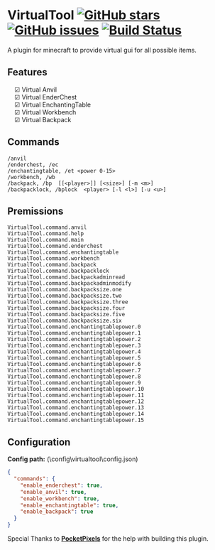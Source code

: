 # VirtualTool [![GitHub stars](https://img.shields.io/github/stars/poqdavid/VirtualTool.svg)](https://github.com/poqdavid/VirtualTool/stargazers) [![GitHub issues](https://img.shields.io/github/issues/poqdavid/VirtualTool.svg)](https://github.com/poqdavid/VirtualTool/issues) [![Build Status](https://travis-ci.org/poqdavid/VirtualTool.svg?branch=master)](https://travis-ci.org/poqdavid/VirtualTool)
A plugin for minecraft to provide virtual gui for all possible items.

## Features
&nbsp; &nbsp; ☑ Virtual Anvil </br>
&nbsp; &nbsp; ☑ Virtual EnderChest </br>
&nbsp; &nbsp; ☑ Virtual EnchantingTable </br>
&nbsp; &nbsp; ☑ Virtual Workbench </br>
&nbsp; &nbsp; ☑ Virtual Backpack

## Commands
    /anvil
    /enderchest, /ec
    /enchantingtable, /et <power 0-15>
    /workbench, /wb
	/backpack, /bp  [[<player>]] [<size>] [-m <m>]
	/backpacklock, /bplock  <player> [-l <l>] [-u <u>]

## Premissions
    VirtualTool.command.anvil
    VirtualTool.command.help
    VirtualTool.command.main
    VirtualTool.command.enderchest
    VirtualTool.command.enchantingtable
    VirtualTool.command.workbench
    VirtualTool.command.backpack
    VirtualTool.command.backpacklock
    VirtualTool.command.backpackadminread
    VirtualTool.command.backpackadminmodify
    VirtualTool.command.backpacksize.one
    VirtualTool.command.backpacksize.two
    VirtualTool.command.backpacksize.three
    VirtualTool.command.backpacksize.four
    VirtualTool.command.backpacksize.five
    VirtualTool.command.backpacksize.six
    VirtualTool.command.enchantingtablepower.0
    VirtualTool.command.enchantingtablepower.1
    VirtualTool.command.enchantingtablepower.2
    VirtualTool.command.enchantingtablepower.3
    VirtualTool.command.enchantingtablepower.4
    VirtualTool.command.enchantingtablepower.5
    VirtualTool.command.enchantingtablepower.6
    VirtualTool.command.enchantingtablepower.7
    VirtualTool.command.enchantingtablepower.8
    VirtualTool.command.enchantingtablepower.9
    VirtualTool.command.enchantingtablepower.10
    VirtualTool.command.enchantingtablepower.11
    VirtualTool.command.enchantingtablepower.12
    VirtualTool.command.enchantingtablepower.13
    VirtualTool.command.enchantingtablepower.14
    VirtualTool.command.enchantingtablepower.15
	
## Configuration
**Config path:** (\config\virtualtool\config.json)
```json
{
  "commands": {
    "enable_enderchest": true,
    "enable_anvil": true,
    "enable_workbench": true,
    "enable_enchantingtable": true,
    "enable_backpack": true
  }
}
```
Special Thanks to [**PocketPixels**](http://pocketpixels.net/) for the help with building this plugin.